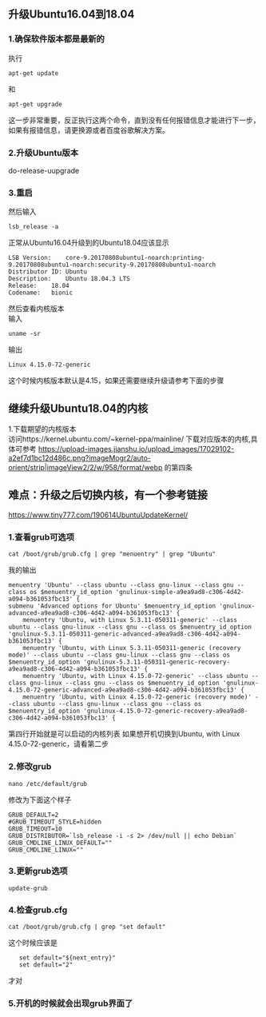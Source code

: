 ## 升级Ubuntu16.04到18.04
### 1.确保软件版本都是最新的
执行
```
apt-get update
```
和
```
apt-get upgrade
```
这一步非常重要，反正执行这两个命令，直到没有任何报错信息才能进行下一步，如果有报错信息，请更换源或者百度谷歌解决方案。
<br>
### 2.升级Ubuntu版本
do-release-uupgrade
<br>
### 3.重启
然后输入 
```
lsb_release -a
```
正常从Ubuntu16.04升级到的Ubuntu18.04应该显示
<br>
```
LSB Version:	core-9.20170808ubuntu1-noarch:printing-9.20170808ubuntu1-noarch:security-9.20170808ubuntu1-noarch
Distributor ID:	Ubuntu
Description:	Ubuntu 18.04.3 LTS
Release:	18.04
Codename:	bionic
```
然后查看内核版本
<br>输入
```
uname -sr
```
输出
```
Linux 4.15.0-72-generic
```
这个时候内核版本默认是4.15，如果还需要继续升级请参考下面的步骤
## 继续升级Ubuntu18.04的内核
1.下载期望的内核版本
<br>
访问https://kernel.ubuntu.com/~kernel-ppa/mainline/
下载对应版本的内核,具体可参考
https://upload-images.jianshu.io/upload_images/17029102-a2ef7d1bc12d486c.png?imageMogr2/auto-orient/strip|imageView2/2/w/958/format/webp
的第四条

## 难点：升级之后切换内核，有一个参考链接
https://www.tiny777.com/190614UbuntuUpdateKernel/
### 1.查看grub可选项
```
cat /boot/grub/grub.cfg | grep "menuentry" | grep "Ubuntu"
```
我的输出
```
menuentry 'Ubuntu' --class ubuntu --class gnu-linux --class gnu --class os $menuentry_id_option 'gnulinux-simple-a9ea9ad8-c306-4d42-a094-b361053fbc13' {
submenu 'Advanced options for Ubuntu' $menuentry_id_option 'gnulinux-advanced-a9ea9ad8-c306-4d42-a094-b361053fbc13' {
	menuentry 'Ubuntu, with Linux 5.3.11-050311-generic' --class ubuntu --class gnu-linux --class gnu --class os $menuentry_id_option 'gnulinux-5.3.11-050311-generic-advanced-a9ea9ad8-c306-4d42-a094-b361053fbc13' {
	menuentry 'Ubuntu, with Linux 5.3.11-050311-generic (recovery mode)' --class ubuntu --class gnu-linux --class gnu --class os $menuentry_id_option 'gnulinux-5.3.11-050311-generic-recovery-a9ea9ad8-c306-4d42-a094-b361053fbc13' {
	menuentry 'Ubuntu, with Linux 4.15.0-72-generic' --class ubuntu --class gnu-linux --class gnu --class os $menuentry_id_option 'gnulinux-4.15.0-72-generic-advanced-a9ea9ad8-c306-4d42-a094-b361053fbc13' {
	menuentry 'Ubuntu, with Linux 4.15.0-72-generic (recovery mode)' --class ubuntu --class gnu-linux --class gnu --class os $menuentry_id_option 'gnulinux-4.15.0-72-generic-recovery-a9ea9ad8-c306-4d42-a094-b361053fbc13' {

```
第四行开始就是可以启动的内核列表
如果想开机切换到Ubuntu, with Linux 4.15.0-72-generic，请看第二步

### 2.修改grub
```
nano /etc/default/grub
```
修改为下面这个样子
```
GRUB_DEFAULT=2
#GRUB_TIMEOUT_STYLE=hidden
GRUB_TIMEOUT=10
GRUB_DISTRIBUTOR=`lsb_release -i -s 2> /dev/null || echo Debian`
GRUB_CMDLINE_LINUX_DEFAULT=""
GRUB_CMDLINE_LINUX=""
```
### 3.更新grub选项
```
update-grub
```
### 4.检查grub.cfg
```
cat /boot/grub/grub.cfg | grep "set default"
```
这个时候应该是
```
   set default="${next_entry}"
   set default="2"
```
才对
### 5.开机的时候就会出现grub界面了

